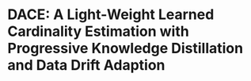 # DACE: A Light-Weight Learned Cardinality Estimation with Progressive Knowledge Distillation and Data Drift Adaption
